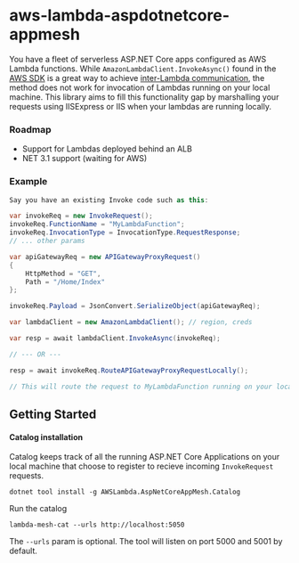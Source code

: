# aws-lambda-aspdotnetcore-appmesh

You have a fleet of serverless ASP.NET Core apps configured as AWS Lambda functions. While `AmazonLambdaClient.InvokeAsync()` found in the [AWS SDK](https://docs.aws.amazon.com/sdkfornet/v3/apidocs/items/Lambda/MLambdaInvokeInvokeRequest.html) is a great way to achieve [inter-Lambda communication](https://docs.aws.amazon.com/lambda/latest/dg/lambda-invocation.html), the method does not work for invocation of Lambdas running on your local machine. This library aims to fill this functionality gap by marshalling your requests using IISExpress or IIS when your lambdas are running locally.

### Roadmap
* Support for Lambdas deployed behind an ALB
* NET 3.1 support (waiting for AWS)

### Example

```csharp
Say you have an existing Invoke code such as this:

var invokeReq = new InvokeRequest();
invokeReq.FunctionName = "MyLambdaFunction";
invokeReq.InvocationType = InvocationType.RequestResponse;
// ... other params

var apiGatewayReq = new APIGatewayProxyRequest()
{
    HttpMethod = "GET",
    Path = "/Home/Index"
};

invokeReq.Payload = JsonConvert.SerializeObject(apiGatewayReq);

var lambdaClient = new AmazonLambdaClient(); // region, creds

var resp = await lambdaClient.InvokeAsync(invokeReq);

// --- OR ---

resp = await invokeReq.RouteAPIGatewayProxyRequestLocally();

// This will route the request to MyLambdaFunction running on your local machine
```
## Getting Started

#### Catalog installation

Catalog keeps track of all the running ASP.NET Core Applications on your local machine that choose to register to recieve incoming `InvokeRequest` requests.

```
dotnet tool install -g AWSLambda.AspNetCoreAppMesh.Catalog
```

Run the catalog

```
lambda-mesh-cat --urls http://localhost:5050
```

The `--urls` param is optional. The tool will listen on port 5000 and 5001 by default.
